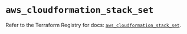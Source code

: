 # `aws_cloudformation_stack_set`

Refer to the Terraform Registry for docs: [`aws_cloudformation_stack_set`](https://registry.terraform.io/providers/hashicorp/aws/5.39.1/docs/resources/cloudformation_stack_set).
